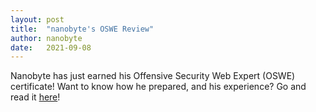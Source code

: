 ```yaml
---
layout: post
title:  "nanobyte's OSWE Review"
author: nanobyte
date:   2021-09-08
---
```


Nanobyte has just earned his Offensive Security Web Expert (OSWE) certificate! Want to know how he prepared, and his experience? Go and read it <a href="http://nanobytesecurity.com/2021/08/09/nanobyte-oswe-review.html">here</a>!
